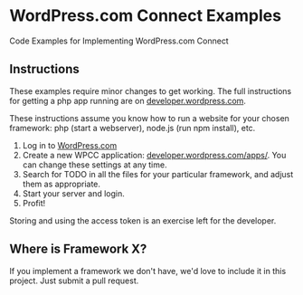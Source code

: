 WordPress.com Connect Examples
======================

Code Examples for Implementing WordPress.com Connect

Instructions
---------------

These examples require minor changes to get working. The full instructions for getting a php app running are on [developer.wordpress.com](http://developer.wordpress.com/docs/wpcc/).

These instructions assume you know how to run a website for your chosen framework: php (start a webserver), node.js (run npm install), etc.

1. Log in to [WordPress.com](http://wordpress.com)
2. Create a new WPCC application: [developer.wordpress.com/apps/](https://developer.wordpress.com/apps/). You can change these settings at any time.
3. Search for TODO in all the files for your particular framework, and adjust them as appropriate.
4. Start your server and login.
5. Profit!

Storing and using the access token is an exercise left for the developer.

Where is Framework X?
------------------------

If you implement a framework we don't have, we'd love to include it in this project. Just submit a pull request.
